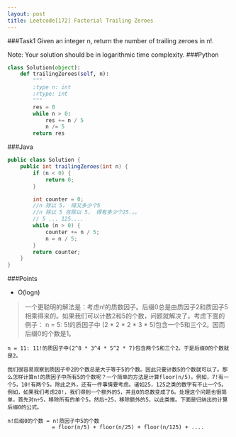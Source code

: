 ```yaml
---
layout: post
title: Leetcode[172] Factorial Trailing Zeroes
---
```

###Task1
Given an integer n, return the number of trailing zeroes in n!.

Note: Your solution should be in logarithmic time complexity.
###Python
```python
class Solution(object):
    def trailingZeroes(self, n):
        """
        :type n: int
        :rtype: int
        """
        res = 0
        while n > 0:
            res += n / 5
            n /= 5
        return res
```
###Java
```java
public class Solution {
    public int trailingZeroes(int n) {
        if (n < 0) {
        	return 0;
        }

        int counter = 0;
        //n 除以 5， 得又多少个5
        //n 除以 5 在除以 5， 得有多少个25.。。
        // 5 ... 125....
        while (n > 0) {
        	counter += n / 5;
        	n = n / 5;
        }
        return counter;
    }
}
```
###Points
* O(logn)

> 一个更聪明的解法是：考虑n!的质数因子。后缀0总是由质因子2和质因子5相乘得来的。如果我们可以计数2和5的个数，问题就解决了。考虑下面的例子：
	n = 5: 5!的质因子中 (2 * 2 * 2 * 3 * 5)包含一个5和三个2。因而后缀0的个数是1。
	
	n = 11: 11!的质因子中(2^8 * 3^4 * 5^2 * 7)包含两个5和三个2。于是后缀0的个数就是2。
	
	我们很容易观察到质因子中2的个数总是大于等于5的个数。因此只要计数5的个数就可以了。那么怎样计算n!的质因子中所有5的个数呢？一个简单的方法是计算floor(n/5)。例如，7!有一个5，10!有两个5。除此之外，还有一件事情要考虑。诸如25，125之类的数字有不止一个5。例如，如果我们考虑28!，我们得到一个额外的5，并且0的总数变成了6。处理这个问题也很简单，首先对n÷5，移除所有的单个5，然后÷25，移除额外的5，以此类推。下面是归纳出的计算后缀0的公式。
	
	n!后缀0的个数 = n!质因子中5的个数
	              = floor(n/5) + floor(n/25) + floor(n/125) + ....
